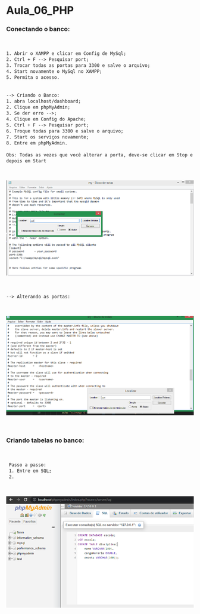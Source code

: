 # Aula_06_PHP

### Conectando o banco:
<br>

    1. Abrir o XAMPP e clicar em Config de MySql;
    2. Ctrl + F --> Pesquisar port;
    3. Trocar todas as portas para 3300 e salve o arquivo;
    4. Start novamente o MySql no XAMPP;
    5. Permita o acesso.
    
    
    --> Criando o Banco:
    1. abra localhost/dashboard;
    2. Clique em phpMyAdmin;
    3. Se der erro -->;
    4. Clique em Config do Apache;
    5. Ctrl + F --> Pesquisar port;
    6. Troque todas para 3300 e salve o arquivo;
    7. Start os serviços novamente;
    8. Entre em phpMyAdmin.
    
    Obs: Todas as vezes que você alterar a porta, deve-se clicar em Stop e depois em Start
    
   <br>
   
   ![alt text](https://github.com/giovannalauraa/Aula_06_PHP/blob/e08f60551f05a1d7554580aaa4de8390ba8a7cdc/captura1.PNG)
   
   <br>
   
    --> Alterando as portas:
    
   <br>
   
   ![alt text](https://github.com/giovannalauraa/Aula_06_PHP/blob/e08f60551f05a1d7554580aaa4de8390ba8a7cdc/captura2.PNG)
   
   <br>
   
   ### Criando tabelas no banco:
   
   <br>

     Passo a passo:
     1. Entre em SQL;
     2.
    
   <br>
   
   ![alt text](https://github.com/giovannalauraa/Aula_06_PHP/blob/7dc3d0624a4afae071d439785536b41f35063011/captura3.PNG)
